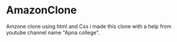 # AmazonClone
Amzone clone using html and Css 
i made this clone with a help from youtube channel name "Apna college".

